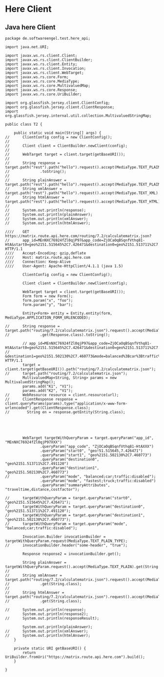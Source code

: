 # Here Client 


## Java here Client 

    package de.softwareengel.test.here_api;

    import java.net.URI;

    import javax.ws.rs.client.Client;
    import javax.ws.rs.client.ClientBuilder;
    import javax.ws.rs.client.Entity;
    import javax.ws.rs.client.Invocation;
    import javax.ws.rs.client.WebTarget;
    import javax.ws.rs.core.Form;
    import javax.ws.rs.core.MediaType;
    import javax.ws.rs.core.MultivaluedMap;
    import javax.ws.rs.core.Response;
    import javax.ws.rs.core.UriBuilder;

    import org.glassfish.jersey.client.ClientConfig;
    import org.glassfish.jersey.client.ClientResponse;
    import org.glassfish.jersey.internal.util.collection.MultivaluedStringMap;

    public class T2 {

	    public static void main(String[] args) {
    //		ClientConfig config = new ClientConfig();
    //
    //		Client client = ClientBuilder.newClient(config);
    //
    //		WebTarget target = client.target(getBaseURI());
    //
    //		String response = target.path("rest").path("hello").request().accept(MediaType.TEXT_PLAIN).get(Response.class)
    //				.toString();
    //
    //		String plainAnswer = target.path("rest").path("hello").request().accept(MediaType.TEXT_PLAIN).get(String.class);
    //		String xmlAnswer = target.path("rest").path("hello").request().accept(MediaType.TEXT_XML).get(String.class);
    //		String htmlAnswer = target.path("rest").path("hello").request().accept(MediaType.TEXT_HTML).get(String.class);
    //
    //		System.out.println(response);
    //		System.out.println(plainAnswer);
    //		System.out.println(xmlAnswer);
    //		System.out.println(htmlAnswer);

    ////    GET https://matrix.route.api.here.com/routing/7.2/calculatematrix.json?
    //		app_id=MEnNXC76924fZl0qjP97&app_code=ZjOCaOqBSqnfVthq81-HtA&start0=geo%2151.515645%2C7.426471&destination0=geo%2151.513711%2C7.491120&destination1=geo%2151.502130%2C7.460773&mode=balanced%3Bcar%3Btraffic%3Adisabled HTTP/1.1
    ////	Accept-Encoding: gzip,deflate
    ////	Host: matrix.route.api.here.com
    ////	Connection: Keep-Alive
    ////	User-Agent: Apache-HttpClient/4.1.1 (java 1.5)

		    ClientConfig config = new ClientConfig();

		    Client client = ClientBuilder.newClient(config);

		    WebTarget target = client.target(getBaseURI());
		    Form form = new Form();
		    form.param("x", "foo");
		    form.param("y", "bar");

		    Entity<Form> entity = Entity.entity(form, MediaType.APPLICATION_FORM_URLENCODED);

    //		String response = target.path("routing/7.2/calculatematrix.json").request().accept(MediaType.TEXT_PLAIN)
    //				.get(Response.class).toString();

		    // app_id=MEnNXC76924fZl0qjP97&app_code=ZjOCaOqBSqnfVthq81-HtA&start0=geo%2151.515645%2C7.426471&destination0=geo%2151.513711%2C7.491120
    //				&destination1=geo%2151.502130%2C7.460773&mode=balanced%3Bcar%3Btraffic%3Adisabled HTTP/1.1
		    target = client.target(getBaseURI()).path("routing/7.2/calculatematrix.json");
    //		target.path("routing/7.2/calculatematrix.json");
		    MultivaluedMap<String, String> params = new MultivaluedStringMap();
		    params.add("K1", "V1");
		    params.add("K2", "V1");
    //		WebResource resource = client.resource(url);
    //		ClientResponse response = client.queryParams(params).type("application/x-www-form-urlencoded").get(ClientResponse.class);
    //        String en = response.getEntity(String.class);

		



		    WebTarget targetWithQueryParam = target.queryParam("app_id", "MEnNXC76924fZl0qjP97XXX")
				    .queryParam("app_code", "ZjOCaOqBSqnfVthq81-HtAXXX")
				    .queryParam("start0", "geo!51.515645,7.426471")
				    .queryParam("start1", "geo%2151.502130%2C7.460773")
				    .queryParam("destination0", "geo%2151.513711%2C7.491120")
				    .queryParam("destination1", "geo%2151.502130%2C7.460773")
    //				.queryParam("mode", "balanced;car;traffic:disabled");
				    .queryParam("mode", "fastest;truck;traffic:disabled")
				    .queryParam("summaryAttributes", "traveltime,distance,costfactor");

    //		targetWithQueryParam = target.queryParam("start0", "geo%2151.515645%2C7.426471");
    //		targetWithQueryParam = target.queryParam("destination0", "geo%2151.513711%2C7.491120");
    //		targetWithQueryParam = target.queryParam("destination1", "geo%2151.502130%2C7.460773");
    //		targetWithQueryParam = target.queryParam("mode", "balanced;car;traffic:disabled");

		    Invocation.Builder invocationBuilder = targetWithQueryParam.request(MediaType.TEXT_PLAIN_TYPE);
    //		invocationBuilder.header("some-header", "true");

		    Response response2 = invocationBuilder.get();

		    String plainAnswer = targetWithQueryParam.request().accept(MediaType.TEXT_PLAIN).get(String.class);
    //		
    //		String xmlAnswer = target.path("routing/7.2/calculatematrix.json").request().accept(MediaType.TEXT_XML)
    //				.get(String.class);
    //		
    //		String htmlAnswer = target.path("routing/7.2/calculatematrix.json").request().accept(MediaType.TEXT_HTML)
    //				.get(String.class);

    //		System.out.println(response);
		    System.out.println(response2);
    //		System.out.println(responseResult);

		    System.out.println(plainAnswer);
    //		System.out.println(xmlAnswer);
    //		System.out.println(htmlAnswer);
	    }

	    private static URI getBaseURI() {
		    return UriBuilder.fromUri("https://matrix.route.api.here.com").build();
	    }

    }
